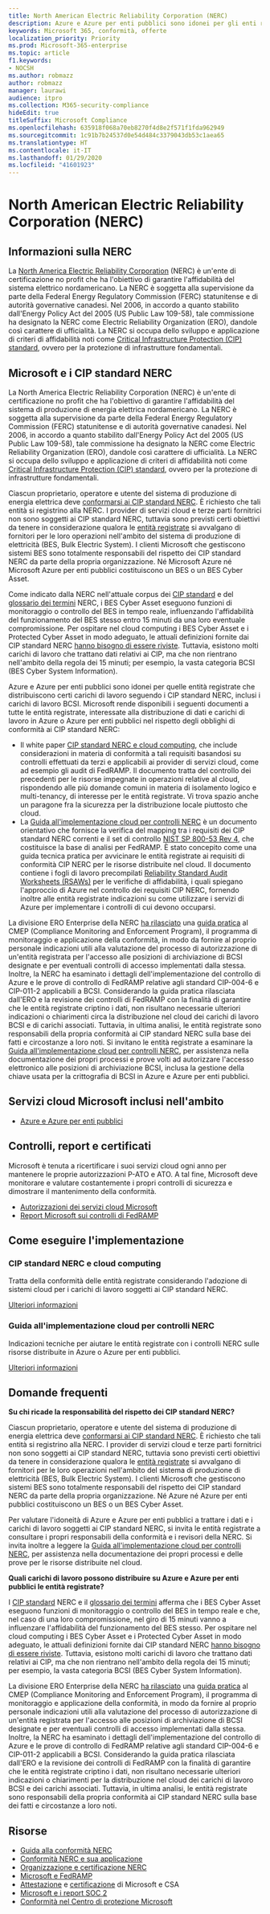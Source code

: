 ```yaml
---
title: North American Electric Reliability Corporation (NERC)
description: Azure e Azure per enti pubblici sono idonei per gli enti registrati che distribuiscono certi carichi di lavoro nel cloud seguendo i CIP standard NERC.
keywords: Microsoft 365, conformità, offerte
localization_priority: Priority
ms.prod: Microsoft-365-enterprise
ms.topic: article
f1.keywords:
- NOCSH
ms.author: robmazz
author: robmazz
manager: laurawi
audience: itpro
ms.collection: M365-security-compliance
hideEdit: true
titleSuffix: Microsoft Compliance
ms.openlocfilehash: 635918f068a70eb8270f4d8e2f571f1fda962949
ms.sourcegitcommit: 1c91b7b24537d0e54d484c3379043db53c1aea65
ms.translationtype: HT
ms.contentlocale: it-IT
ms.lasthandoff: 01/29/2020
ms.locfileid: "41601923"
---
```

# <a name="north-american-electric-reliability-corporation-nerc"></a>North American Electric Reliability Corporation (NERC)

## <a name="about-the-nerc"></a>Informazioni sulla NERC

La [North America Electric Reliability Corporation](https://www.nerc.com/) (NERC) è un'ente di certificazione no profit che ha l'obiettivo di garantire l'affidabilità del sistema elettrico nordamericano. La NERC è soggetta alla supervisione da parte della Federal Energy Regulatory Commission (FERC) statunitense e di autorità governative canadesi. Nel 2006, in accordo a quanto stabilito dall'Energy Policy Act del 2005 (US Public Law 109-58), tale commissione ha designato la NERC come Electric Reliability Organization (ERO), dandole così carattere di ufficialità. La NERC si occupa dello sviluppo e applicazione di criteri di affidabilità noti come [Critical Infrastructure Protection (CIP) standard](https://www.nerc.com/pa/Stand/Pages/CIPStandards.aspx), ovvero per la protezione di infrastrutture fondamentali.

## <a name="microsoft-and-the-nerc-cip-standard"></a>Microsoft e i CIP standard NERC

La North America Electric Reliability Corporation (NERC) è un'ente di certificazione no profit che ha l'obiettivo di garantire l'affidabilità del sistema di produzione di energia elettrica nordamericano. La NERC è soggetta alla supervisione da parte della Federal Energy Regulatory Commission (FERC) statunitense e di autorità governative canadesi. Nel 2006, in accordo a quanto stabilito dall'Energy Policy Act del 2005 (US Public Law 109-58), tale commissione ha designato la NERC come Electric Reliability Organization (ERO), dandole così carattere di ufficialità. La NERC si occupa dello sviluppo e applicazione di criteri di affidabilità noti come [Critical Infrastructure Protection (CIP) standard](https://www.nerc.com/pa/Stand/Pages/CIPStandards.aspx), ovvero per la protezione di infrastrutture fondamentali.

Ciascun proprietario, operatore e utente del sistema di produzione di energia elettrica deve [conformarsi ai CIP standard NERC](https://www.nerc.com/pa/comp/Pages/default.aspx). È richiesto che tali entità si registrino alla NERC. I provider di servizi cloud e terze parti fornitrici non sono soggetti ai CIP standard NERC, tuttavia sono previsti certi obiettivi da tenere in considerazione qualora le [entità registrate](https://www.nerc.com/pa/comp/Pages/Registration.aspx) si avvalgano di fornitori per le loro operazioni nell'ambito del sistema di produzione di elettricità (BES, Bulk Electric System). I clienti Microsoft che gestiscono sistemi BES sono totalmente responsabili del rispetto dei CIP standard NERC da parte della propria organizzazione. Né Microsoft Azure né Microsoft Azure per enti pubblici costituiscono un BES o un BES Cyber Asset.

Come indicato dalla NERC nell'attuale corpus dei [CIP standard](https://www.nerc.com/pa/Stand/Reliability%20Standards%20Complete%20Set/RSCompleteSet.pdf) e del [glossario dei termini](https://www.nerc.com/pa/Stand/Glossary%20of%20Terms/Glossary_of_Terms.pdf) NERC, i BES Cyber Asset eseguono funzioni di monitoraggio o controllo del BES in tempo reale, influenzando l'affidabilità del funzionamento del BES stesso entro 15 minuti da una loro eventuale compromissione. Per ospitare nel cloud computing i BES Cyber Asset e i Protected Cyber Asset in modo adeguato, le attuali definizioni fornite dai CIP standard NERC [hanno bisogno di essere riviste](https://www.nerc.com/pa/Stand/Pages/Project%202016-02%20Modifications%20to%20CIP%20Standards.aspx). Tuttavia, esistono molti carichi di lavoro che trattano dati relativi ai CIP, ma che non rientrano nell'ambito della regola dei 15 minuti; per esempio, la vasta categoria BCSI (BES Cyber System Information).

Azure e Azure per enti pubblici sono idonei per quelle entità registrate che distribuiscono certi carichi di lavoro seguendo i CIP standard NERC, inclusi i carichi di lavoro BCSI. Microsoft rende disponibili i seguenti documenti a tutte le entità registrate, interessate alla distribuzione di dati e carichi di lavoro in Azure o Azure per enti pubblici nel rispetto degli obblighi di conformità ai CIP standard NERC:

- Il white paper [CIP standard NERC e cloud computing](https://aka.ms/AzureNERC), che include considerazioni in materia di conformità a tali requisiti basandosi su controlli effettuati da terzi e applicabili ai provider di servizi cloud, come ad esempio gli audit di FedRAMP. Il documento tratta del controllo dei precedenti per le risorse impegnate in operazioni relative al cloud, rispondendo alle più domande comuni in materia di isolamento logico e multi-tenancy, di interesse per le entità registrate. Vi trova spazio anche un paragone fra la sicurezza per la distribuzione locale piuttosto che cloud.
- La [Guida all'implementazione cloud per controlli NERC](https://aka.ms/AzureNERCGuide) è un documento orientativo che fornisce la verifica del mapping tra i requisiti dei CIP standard NERC correnti e il set di controllo [NIST SP 800-53 Rev 4](https://nvd.nist.gov/800-53/Rev4), che costituisce la base di analisi per FedRAMP. È stato concepito come una guida tecnica pratica per avvicinare le entità registrate ai requisiti di conformità CIP NERC per le risorse distribuite nel cloud. Il documento contiene i fogli di lavoro precompilati [Reliability Standard Audit Worksheets (RSAWs)](https://www.nerc.com/pa/comp/Pages/Reliability-Standard-Audit-Worksheets-\(RSAWs\).aspx) per le verifiche di affidabilità, i quali spiegano l'approccio di Azure nel controllo dei requisiti CIP NERC, fornendo inoltre alle entità registrate indicazioni su come utilizzare i servizi di Azure per implementare i controlli di cui devono occuparsi.

La divisione ERO Enterprise della NERC [ha rilasciato](https://www.nerc.com/pa/comp/guidance/Pages/default.aspx) una [guida pratica](https://www.nerc.com/pa/comp/guidance/CMEPPracticeGuidesDL/ERO%20Enterprise%20CMEP%20Practice%20Guide%20_%20BCSI%20-%20v0.2%20CLEAN.pdf) al CMEP (Compliance Monitoring and Enforcement Program), il programma di monitoraggio e applicazione della conformità, in modo da fornire al proprio personale indicazioni utili alla valutazione del processo di autorizzazione di un'entità registrata per l'accesso alle posizioni di archiviazione di BCSI designate e per eventuali controlli di accesso implementati dalla stessa. Inoltre, la NERC ha esaminato i dettagli dell'implementazione del controllo di Azure e le prove di controllo di FedRAMP relative agli standard CIP-004-6 e CIP-011-2 applicabili a BCSI. Considerando la guida pratica rilasciata dall'ERO e la revisione dei controlli di FedRAMP con la finalità di garantire che le entità registrate criptino i dati, non risultano necessarie ulteriori indicazioni o chiarimenti circa la distribuzione nel cloud dei carichi di lavoro BCSI e di carichi associati. Tuttavia, in ultima analisi, le entità registrate sono responsabili della propria conformità ai CIP standard NERC sulla base dei fatti e circostanze a loro noti. Si invitano le entità registrate a esaminare la [Guida all'implementazione cloud per controlli NERC](https://aka.ms/AzureNERCGuide), per assistenza nella documentazione dei propri processi e prove volti ad autorizzare l'accesso elettronico alle posizioni di archiviazione BCSI, inclusa la gestione della chiave usata per la crittografia di BCSI in Azure e Azure per enti pubblici.

## <a name="microsoft-in-scope-cloud-services"></a>Servizi cloud Microsoft inclusi nell'ambito

- [Azure e Azure per enti pubblici](https://aka.ms/AzureCompliance)

## <a name="audits-reports-and-certificates"></a>Controlli, report e certificati

Microsoft è tenuta a ricertificare i suoi servizi cloud ogni anno per mantenere le proprie autorizzazioni P-ATO e ATO. A tal fine, Microsoft deve monitorare e valutare costantemente i propri controlli di sicurezza e dimostrare il mantenimento della conformità.

- [Autorizzazioni dei servizi cloud Microsoft](https://marketplace.fedramp.gov/?sort=productName&productNameSearch=azure#/product/azure-government)
- [Report Microsoft sui controlli di FedRAMP](https://aka.ms/MicrosoftFedRAMPAuditDocuments)

## <a name="how-to-implement"></a>Come eseguire l'implementazione

### <a name="nerc-cip-standards-and-cloud-computing"></a>CIP standard NERC e cloud computing

Tratta della conformità delle entità registrate considerando l'adozione di sistemi cloud per i carichi di lavoro soggetti ai CIP standard NERC.

[Ulteriori informazioni](https://aka.ms/AzureNERC)

### <a name="cloud-implementation-guide-for-nerc-audits"></a>Guida all'implementazione cloud per controlli NERC

Indicazioni tecniche per aiutare le entità registrate con i controlli NERC sulle risorse distribuite in Azure o Azure per enti pubblici. 

[Ulteriori informazioni](https://aka.ms/AzureNERCGuide)

## <a name="frequently-asked-questions"></a>Domande frequenti

**Su chi ricade la responsabilità del rispetto dei CIP standard NERC?**

Ciascun proprietario, operatore e utente del sistema di produzione di energia elettrica deve [conformarsi ai CIP standard NERC](https://www.nerc.com/pa/comp/Pages/default.aspx). È richiesto che tali entità si registrino alla NERC. I provider di servizi cloud e terze parti fornitrici non sono soggetti ai CIP standard NERC, tuttavia sono previsti certi obiettivi da tenere in considerazione qualora le [entità registrate](https://www.nerc.com/pa/comp/Pages/Registration.aspx) si avvalgano di fornitori per le loro operazioni nell'ambito del sistema di produzione di elettricità (BES, Bulk Electric System). I clienti Microsoft che gestiscono sistemi BES sono totalmente responsabili del rispetto dei CIP standard NERC da parte della propria organizzazione. Né Azure né Azure per enti pubblici costituiscono un BES o un BES Cyber Asset.

Per valutare l'idoneità di Azure e Azure per enti pubblici a trattare i dati e i carichi di lavoro soggetti ai CIP standard NERC, si invita le entità registrate a consultare i propri responsabili della conformità e i revisori della NERC. Si invita inoltre a leggere la [Guida all'implementazione cloud per controlli NERC](https://aka.ms/AzureNERCGuide), per assistenza nella documentazione dei propri processi e delle prove per le risorse distribuite nel cloud.

**Quali carichi di lavoro possono distribuire su Azure e Azure per enti pubblici le entità registrate?**

I [CIP standard](https://www.nerc.com/pa/Stand/Reliability%20Standards%20Complete%20Set/RSCompleteSet.pdf) NERC e il [glossario dei termini](https://www.nerc.com/pa/Stand/Glossary%20of%20Terms/Glossary_of_Terms.pdf) afferma che i BES Cyber Asset eseguono funzioni di monitoraggio o controllo del BES in tempo reale e che, nel caso di una loro compromissione, nel giro di 15 minuti vanno a influenzare l'affidabilità del funzionamento del BES stesso. Per ospitare nel cloud computing i BES Cyber Asset e i Protected Cyber Asset in modo adeguato, le attuali definizioni fornite dai CIP standard NERC [hanno bisogno di essere riviste](https://www.nerc.com/pa/Stand/Pages/Project%202016-02%20Modifications%20to%20CIP%20Standards.aspx). Tuttavia, esistono molti carichi di lavoro che trattano dati relativi ai CIP, ma che non rientrano nell'ambito della regola dei 15 minuti; per esempio, la vasta categoria BCSI (BES Cyber System Information).

La divisione ERO Enterprise della NERC [ha rilasciato](https://www.nerc.com/pa/comp/guidance/Pages/default.aspx) una [guida pratica](https://www.nerc.com/pa/comp/guidance/CMEPPracticeGuidesDL/ERO%20Enterprise%20CMEP%20Practice%20Guide%20_%20BCSI%20-%20v0.2%20CLEAN.pdf) al CMEP (Compliance Monitoring and Enforcement Program), il programma di monitoraggio e applicazione della conformità, in modo da fornire al proprio personale indicazioni utili alla valutazione del processo di autorizzazione di un'entità registrata per l'accesso alle posizioni di archiviazione di BCSI designate e per eventuali controlli di accesso implementati dalla stessa. Inoltre, la NERC ha esaminato i dettagli dell'implementazione del controllo di Azure e le prove di controllo di FedRAMP relative agli standard CIP-004-6 e CIP-011-2 applicabili a BCSI. Considerando la guida pratica rilasciata dall'ERO e la revisione dei controlli di FedRAMP con la finalità di garantire che le entità registrate criptino i dati, non risultano necessarie ulteriori indicazioni o chiarimenti per la distribuzione nel cloud dei carichi di lavoro BCSI e dei carichi associati. Tuttavia, in ultima analisi, le entità registrate sono responsabili della propria conformità ai CIP standard NERC sulla base dei fatti e circostanze a loro noti.

## <a name="resources"></a>Risorse

- [Guida alla conformità NERC](https://www.nerc.com/pa/comp/guidance/)
- [Conformità NERC e sua applicazione](https://www.nerc.com/pa/comp/Pages/default.aspx)
- [Organizzazione e certificazione NERC](https://www.nerc.com/pa/comp/Pages/Registration.aspx)
- [Microsoft e FedRAMP](offering-fedramp.md)
- [Attestazione](offering-csa-star-attestation.md) e [certificazione](offering-csa-star-certification.md) di Microsoft e CSA
- [Microsoft e i report SOC 2](offering-soc.md)
- [Conformità nel Centro di protezione Microsoft](https://www.microsoft.com/trust-center/compliance/compliance-overview)
